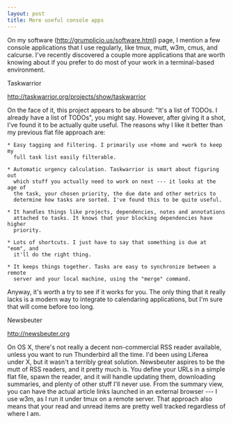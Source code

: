 ```yaml
---
layout: post
title: More useful console apps
---
```


On my software (<http://grumplicio.us/software.html>) page, I mention a few
console applications that I use regularly, like tmux, mutt, w3m, cmus, and
calcurse. I've recently discovered a couple more applications that are worth
knowing about if you prefer to do most of your work in a terminal-based
environment.

Taskwarrior

<http://taskwarrior.org/projects/show/taskwarrior>

On the face of it, this project appears to be absurd: "It's a list of TODOs. I
already have a list of TODOs", you might say. However, after giving it a shot,
I've found it to be actually quite useful. The reasons why I like it better
than my previous flat file approach are:

    * Easy tagging and filtering. I primarily use +home and +work to keep my
      full task list easily filterable.

    * Automatic urgency calculation. Taskwarrior is smart about figuring out
      which stuff you actually need to work on next --- it looks at the age of
      the task, your chosen priority, the due date and other metrics to
      determine how tasks are sorted. I've found this to be quite useful.

    * It handles things like projects, dependencies, notes and annotations
      attached to tasks. It knows that your blocking dependencies have higher
      priority.

    * Lots of shortcuts. I just have to say that something is due at "eom", and
      it'll do the right thing.

    * It keeps things together. Tasks are easy to synchronize between a remote
      server and your local machine, using the "merge" command. 

Anyway, it's worth a try to see if it works for you. The only thing that it
really lacks is a modern way to integrate to calendaring applications, but I'm
sure that will come before too long.


Newsbeuter

<http://newsbeuter.org>

On OS X, there's not really a decent non-commercial RSS reader available,
unless you want to run Thunderbird all the time. I'd been using Liferea under
X, but it wasn't a terribly great solution. Newsbeuter aspires to be the mutt
of RSS readers, and it pretty much is. You define your URLs in a simple flat
file, spawn the reader, and it will handle updating them, downloading
summaries, and plenty of other stuff I'll never use. From the summary view, you
can have the actual article links launched in an external browser --- I use
w3m, as I run it under tmux on a remote server. That approach also means that
your read and unread items are pretty well tracked regardless of where I am. 

